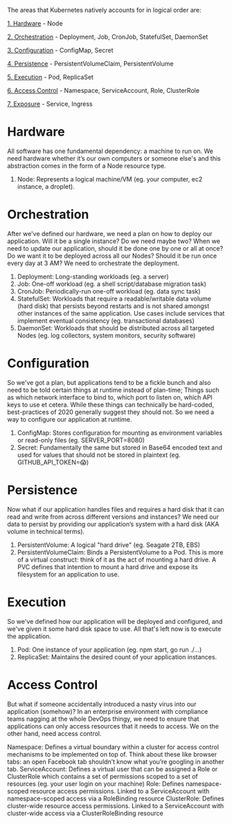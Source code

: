 The areas that Kubernetes natively accounts for in logical order are:

[1. Hardware](#hardware) - Node

[2. Orchestration](#orchestration) - Deployment, Job, CronJob, StatefulSet, DaemonSet

[3. Configuration](#configuration) - ConfigMap, Secret

[4. Persistence](#persistence) - PersistentVolumeClaim, PersistentVolume

[5. Execution](#execution) - Pod, ReplicaSet

[6. Access Control](#access_control) - Namespace, ServiceAccount, Role, ClusterRole

[7. Exposure](#exposure) - Service, Ingress

# Hardware

All software has one fundamental dependency: a machine to run on. We need hardware whether it’s our own computers or someone else's and this abstraction comes in the form of a Node resource type.

1. Node: Represents a logical machine/VM (eg. your computer, ec2 instance, a droplet).

# Orchestration

After we've defined our hardware, we need a plan on how to deploy our application. Will it be a single instance? Do we need maybe two? When we need to update our application, should it be done one by one or all at once? Do we want it to be deployed across all our Nodes? Should it be run once every day at 3 AM? We need to orchestrate the deployment.

1. Deployment: Long-standing workloads (eg. a server)
2. Job: One-off workload (eg. a shell script/database migration task)
3. CronJob: Periodically-run one-off workload (eg. data sync task)
4. StatefulSet: Workloads that require a readable/writable data volume (hard disk) that persists beyond restarts and is not shared amongst other instances of the same application. Use cases include services that implement eventual consistency (eg. transactional databases)
5. DaemonSet: Workloads that should be distributed across all targeted Nodes (eg. log collectors, system monitors, security software)

# Configuration
So we've got a plan, but applications tend to be a fickle bunch and also need to be told certain things at runtime instead of plan-time; Things such as which network interface to bind to, which port to listen on, which API keys to use et cetera. While these things can technically be hard-coded, best-practices of 2020 generally suggest they should not. So we need a way to configure our application at runtime.

1. ConfigMap: Stores configuration for mounting as environment variables or read-only files (eg. SERVER_PORT=8080)
2. Secret: Fundamentally the same but stored in Base64 encoded text and used for values that should not be stored in plaintext (eg. GITHUB_API_TOKEN=😱)

# Persistence
Now what if our application handles files and requires a hard disk that it can read and write from across different versions and instances? We need our data to persist by providing our application’s system with a hard disk (AKA volume in technical terms).

1. PersistentVolume: A logical "hard drive" (eg. Seagate 2TB, EBS)
2. PersistentVolumeClaim: Binds a PersistentVolume to a Pod. This is more of a virtual construct: think of it as the act of mounting a hard drive. A PVC defines that intention to mount a hard drive and expose its filesystem for an application to use.

# Execution
So we've defined how our application will be deployed and configured, and we've given it some hard disk space to use. All that's left now is to execute the application.

1. Pod: One instance of your application (eg. npm start, go run ./...)
2. ReplicaSet: Maintains the desired count of your application instances.

# Access Control
But what if someone accidentally introduced a nasty virus into our application (somehow)? In an enterprise environment with compliance teams nagging at the whole DevOps thingy, we need to ensure that applications can only access resources that it needs to access. We on the other hand, need access control.

Namespace: Defines a virtual boundary within a cluster for access control mechanisms to be implemented on top of. Think about these like browser tabs: an open Facebook tab shouldn’t know what you’re googling in another tab.
ServiceAccount: Defines a virtual user that can be assigned a Role or ClusterRole which contains a set of permissions scoped to a set of resources (eg. your user login on your machine)
Role: Defines namespace-scoped resource access permissions. Linked to a ServiceAccount with namespace-scoped access via a RoleBinding resource
ClusterRole: Defines cluster-wide resource access permissions. Linked to a ServiceAccount with cluster-wide access via a ClusterRoleBinding resource
